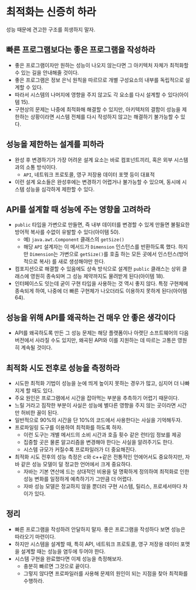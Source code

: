# 최적화는 신증히 하라

성능 때문에 견고한 구조를 희생하지 말자. 

## 빠른 프로그램보다는 좋은 프로그램을 작성하라

* 좋은 프로그램이자만 원하는 성능이 나오지 않는다면 그 아키텍처 자체가 최적화할 수 있는 길을 안내해줄 것이다.
* 좋은 프로그램은 정보 은닉 원칙을 따르므로 개별 구성요소의 내부를 독립적으로 설계할 수 있다.
* 따라서 시스템의 나머지에 영향을 주지 않고도 각 요소를 다시 설계할 수 있다(아이템 15).
* 구현상의 문제는 나중에 최적화해 해결할 수 있지만, 아키텍처의 결함이 성능을 제한하는 상황이라면 시스템 전체를 다시 작성하지 않고는 해결하기 불가능할 수 있다.

## 성능을 제한하는 설계를 피하라

* 완성 후 변경하기가 가장 어려운 설계 요소는 바로 컴포넌트끼리, 혹은 외부 시스템과의 소통 방식이다.
  * `API`, 네트워크 프로토콜, 영구 저장용 데이터 포맷 등이 대표적
* 이런 설계 요소들은 완성후에는 변경하기 어렵거나 불가능할 수 있으며, 동시에 시스템 성능을 심각하게 제한할 수 있다.

## API를 설계할 때 성능에 주는 영향을 고려하라

* `public` 타입을 가변으로 만들면, 즉 내부 데이터를 변경할 수 있게 만들면 불필요한 방어적 복사를 수없이 유발할 수 있다(아이템 50).
  * 예) `java.awt.Component` 클래스의 `getSize()`
  * 해당 `API` 설계자는 이 메서드가 `Dimension` 인스턴스를 반환하도록 했다. 하지만 `Dimension`는 가변으로 `getSize()`를 호출 하는 모든 곳에서 
    인스턴스(방어적으로 복사) 를 새로 생성해야만 한다.
* 컴포지션으로 해결할 수 있음에도 상속 방식으로 설계한 `public` 클래스는 상위 클래스에 영원히 종속되며 그 성능 제약까지도 물려받게 된다(아이템 18).
* 인터페이스도 잇는데 굳이 구현 타입을 사용하는 것 역시 좋지 않다. 특정 구현체에 종속되게 하여, 나중에 더 빠른 구현체가 나오더라도 이용하지 못하게 된다(아이템 64).

## 성능을 위해 API를 왜곡하는 건 매우 안 좋은 생각이다

* API를 왜곡하도록 만든 그 성능 문제는 해당 플랫폼이나 아랫단 소프트웨어의 다음 버전에서 사라질 수도 있지만, 왜곡된 API와 이를 지원하는 데 따르는 고통은
 영원히 계속될 것이다.

## 최적화 시도 전후로 성능을 측정하라

* 시도한 최적화 기법이 성능을 눈에 띄게 높이지 못하는 경우가 많고, 심지어 더 나빠지게 할 때도 있다.
* 주요 원인은 프로그램에서 시간을 잡아먹는 부분을 추측하기 어렵기 때문이다.
* 느릴 거라고 짐작한 부분이 사실은 성능에 별다른 영향을 주지 않는 곳이라면 시간만 허비한 꼴이 된다.
* 일반적으로 90%의 시간을 단 10%의 코드에서 사용한다는 사실을 기억해두자.
* 프로파일링 도구를 이용하여 최적화를 하도록 하자.
  * 이런 도구는 개별 메서드의 소비 시간과 호출 횟수 같은 런타임 정보를 제공
  * 집중할 곳은 물론 알고리즘을 변경해야 한다는 사실을 알려주기도 한다.
  * 시스템 규모가 커질수록 프로파일러가 더 중요해진다.
* 최적화 시도 전후의 성능 측정은 c와 c++같은 전통적인 언에어서도 중요하지만, 자바 같은 성능 모델이 덜 정교한 언어에서 크게 중요하다.
  * 자바는 기본 연산에 드는 상대적인 비용을 덜 명확하게 정의하여 최적화로 인한 성능 변화를 일정하게 예측하기가 그만큼 더 어렵다.
  * 자바 성능 모델은 정교하지 않을 뿐더러 구현 시스템, 릴리스, 프로세서마다 차이가 있다.

## 정리

* 빠른 프로그램을 작성하려 안달하지 말자. 좋은 프로그램을 작성하다 보면 성능은 따라오기 마련이다.
* 하지만 시스템을 설계할 때, 특히 API, 네트워크 프로토콜, 영구 저장용 데이터 포맷을 설계할 때는 성능을 염두에 두어야 한다.
* 시스템 구현을 완료했다면 이제 성능을 측정해보자.
  * 충분히 빠르면 그것으로 끝이다.
  * 그렇지 않다면 프로파일러를 사용해 문제의 원인이 되는 지점을 찾아 최적화를 수행하라.

